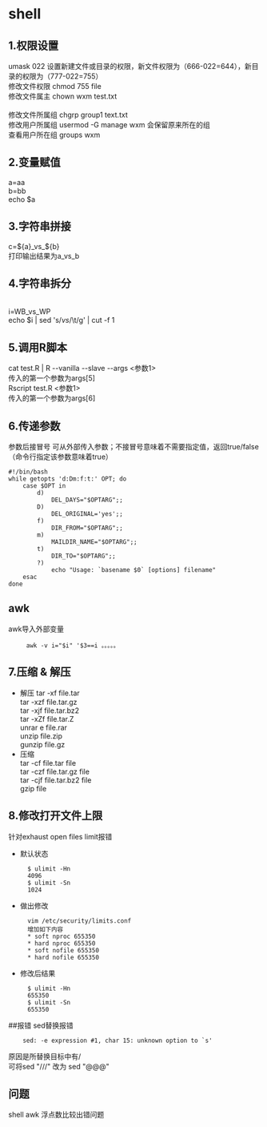 # shell
## 1.权限设置
umask 022 设置新建文件或目录的权限，新文件权限为（666-022=644），新目录的权限为（777-022=755）
<br>修改文件权限 chmod 755 file 
<br>修改文件属主 chown  wxm test.txt  
<br>修改文件所属组 chgrp  group1 text.txt 
<br>修改用户所属组 usermod -G manage wxm 会保留原来所在的组
<br>查看用户所在组 groups wxm
## 2.变量赋值
a=aa
<br>b=bb
<br>echo $a 
## 3.字符串拼接
c=${a}_vs_${b}
<br>打印输出结果为a_vs_b
## 4.字符串拆分
<br>i=WB_vs_WP
<br>echo $i | sed 's/_vs_/\t/g' | cut -f 1
## 5.调用R脚本
cat test.R | R --vanilla --slave --args <参数1>
<br>传入的第一个参数为args[5]
<br>Rscript test.R <参数1>
<br>传入的第一个参数为args[6]



## 6.传递参数
参数后接冒号 可从外部传入参数；不接冒号意味着不需要指定值，返回true/false（命令行指定该参数意味着true）

    #!/bin/bash
    while getopts 'd:Dm:f:t:' OPT; do
        case $OPT in
            d)
                DEL_DAYS="$OPTARG";;
            D)
                DEL_ORIGINAL='yes';;
            f)
                DIR_FROM="$OPTARG";;
            m)
                MAILDIR_NAME="$OPTARG";;
            t)
                DIR_TO="$OPTARG";;
            ?)
                echo "Usage: `basename $0` [options] filename"
        esac
    done

## awk
awk导入外部变量

         awk -v i="$i" '$3==i 。。。。。
## 7.压缩 & 解压
* 解压
tar -xf file.tar
<br>tar -xzf file.tar.gz
<br>tar -xjf file.tar.bz2
<br>tar -xZf file.tar.Z
<br>unrar e file.rar
<br>unzip file.zip
<br>gunzip file.gz
* 压缩
<br>tar -cf file.tar file
<br>tar -czf file.tar.gz file
<br>tar -cjf file.tar.bz2 file
<br>gzip file

## 8.修改打开文件上限
针对exhaust open files limit报错
* 默认状态
    
        $ ulimit -Hn
        4096
        $ ulimit -Sn
        1024
* 做出修改 

        vim /etc/security/limits.conf
        增加如下内容
        * soft nproc 655350
        * hard nproc 655350
        * soft nofile 655350
        * hard nofile 655350
* 修改后结果

        $ ulimit -Hn
        655350
        $ ulimit -Sn
        655350

##报错
sed替换报错

        sed: -e expression #1, char 15: unknown option to `s'

原因是所替换目标中有/
<br>可将sed "///" 改为 sed "@@@"



## 问题
shell awk 浮点数比较出错问题


    
